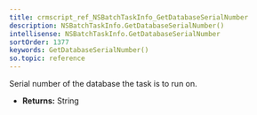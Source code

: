 ```yaml
---
title: crmscript_ref_NSBatchTaskInfo_GetDatabaseSerialNumber
description: NSBatchTaskInfo.GetDatabaseSerialNumber()
intellisense: NSBatchTaskInfo.GetDatabaseSerialNumber
sortOrder: 1377
keywords: GetDatabaseSerialNumber()
so.topic: reference
---
```



Serial number of the database the task is to run on.



* **Returns:** String


